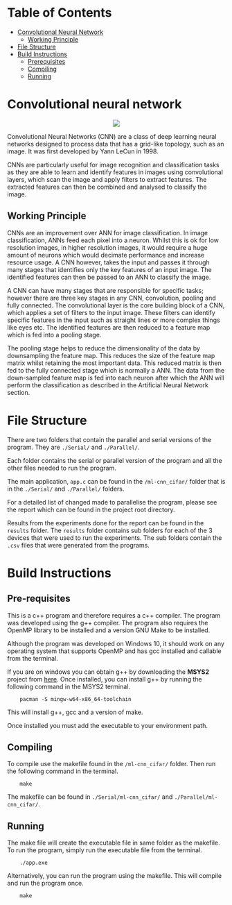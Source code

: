 <!-- This README is in markdown format, It is should be viewed using a markdown viewer -->

<!-- This is because there will be pictures, gif and links embedded in the file to help explain the programs -->

<!-- If you do not have a markdown viewer please visit the flowing github link to  properly view the file in the intended format -->

<!-- https://github.com/ajayvarghese2000/22WSD530-Programming-Multi-many-core-Systems-Coursework-2/tree/main/RandomForest -->

<!-- This GitHub will be private until after the submission deadline -->
# Table of Contents

- [Convolutional Neural Network](#convolutional-neural-network)
    - [Working Principle](#working-principle)
- [File Structure](#file-structure)
- [Build Instructions](#build-instructions)
    - [Prerequisites](#pre-requisites)
    - [Compiling](#compiling)
    - [Running](#running)


# Convolutional neural network

<p align="center">
	<img src="https://i.imgur.com/HeV4pXY.png">
</p>

Convolutional Neural Networks (CNN) are a class of deep learning neural networks designed to process data that has a grid-like topology, such as an image. It was first developed by Yann LeCun in 1998.

CNNs are particularly useful for image recognition and classification tasks as they are able to learn and identify features in images using convolutional layers, which scan the image and apply filters to extract features. The extracted features can then be combined and analysed to classify the image.

## Working Principle

CNNs are an improvement over ANN for image classification. In image classification, ANNs feed each pixel into a neuron. Whilst this is ok for low resolution images, in higher resolution images, it would require a huge amount of neurons which would decimate performance and increase resource usage. 
A CNN however, takes the input and passes it through many stages that identifies only the key features of an input image. The identified features can then be passed to an ANN to classify the image.

A CNN can have many stages that are responsible for specific tasks; however there are three key stages in any CNN, convolution, pooling and fully connected.
The convolutional layer is the core building block of a CNN, which applies a set of filters to the input image. These filters can identify specific features in the input such as straight lines or more complex things like eyes etc. The identified features are then reduced to a feature map which is fed into a pooling stage.

The pooling stage helps to reduce the dimensionality of the data by downsampling the feature map. This reduces the size of the feature map matrix whilst retaining the most important data. This reduced matrix is then fed to the fully connected stage which is normally a ANN. The data from the down-sampled feature map is fed into each neuron after which the ANN will perform the classification as described in the Artificial Neural Network section.


# File Structure

There are two folders that contain the parallel and serial versions of the program. They are `./Serial/` and `./Parallel/`.

Each folder contains the serial or parallel version of the program and all the other files needed to run the program.

The main application, `app.c` can be found in the `/ml-cnn_cifar/` folder that is in the `./Serial/` and `./Parallel/` folders.

For a detailed list of changed made to parallelise the program, please see the report which can be found in the project root directory.

Results from the experiments done for the report can be found in the `results` folder. The `results` folder contains sub folders for each of the 3 devices that were used to run the experiments. The sub folders contain the `.csv` files that were generated from the programs.

# Build Instructions

## Pre-requisites

This is a c++ program and therefore requires a c++ compiler. The program was developed using the g++ compiler. The program also requires the OpenMP library to be installed and a version GNU Make to be installed.

Although the program was developed on Windows 10, it should work on any operating system that supports OpenMP and has gcc installed and callable from the terminal.

If you are on windows you can obtain g++ by downloading the **MSYS2** project from [here](https://www.msys2.org/). Once installed, you can install g++ by running the following command in the MSYS2 terminal.

```
    pacman -S mingw-w64-x86_64-toolchain
```

This will install g++, gcc and a version of make. 

Once installed you must add the executable to your environment path.

## Compiling

To compile use the makefile found in the `/ml-cnn_cifar/` folder. Then run the following command in the terminal.

```
    make
```

The makefile can be found in `./Serial/ml-cnn_cifar/` and `./Parallel/ml-cnn_cifar/`.

## Running

The make file will create the executable file in same folder as the makefile. To run the program, simply run the executable file from the terminal.

```
    ./app.exe
```

Alternatively, you can run the program using the makefile. This will compile and run the program once.

```
    make
```

